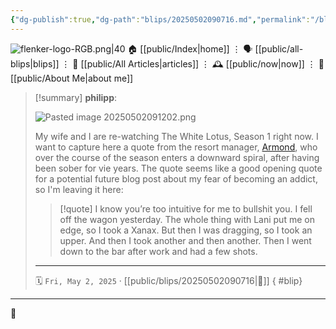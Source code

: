 ```yaml
---
{"dg-publish":true,"dg-path":"blips/20250502090716.md","permalink":"/blips/20250502090716/","title":"philipp @ Friday, May 2nd 2025","created":"2025-05-02T09:07:14","updated":"2025-05-02T09:15:43"}
---
```



<div class="transclusion internal-embed is-loaded"><div class="markdown-embed">




![flenker-logo-RGB.png|40](/img/user/attachments/flenker-logo-RGB.png)
🏠 [[public/Index\|home]]  ⋮ 🗣️ [[public/all-blips\|blips]] ⋮  📝 [[public/All Articles\|articles]]  ⋮ 🕰️ [[public/now\|now]] ⋮ 🪪 [[public/About Me\|about me]]


</div></div>


> [!summary] **philipp**:
>
> ![Pasted image 20250502091202.png](/img/user/attachments/Pasted%20image%2020250502091202.png)
>
> My wife and I are re-watching The White Lotus, Season 1 right now. I want to capture here a quote from the resort manager, [Armond](https://www.hbo.com/the-white-lotus/cast-and-crew/armond), who over the course of the season enters a downward spiral, after having been sober for vie years. The quote seems like a good opening quote for a potential future blog post about my fear of becoming an addict, so I'm leaving it here:
> > [!quote]
> > I know you’re too intuitive for me to bullshit you. I fell off the wagon yesterday. The whole thing with Lani put me on edge, so I took a Xanax. But then I was dragging, so I took an upper. And then I took another and then another. Then I went down to the bar after work and had a few shots.
> - - -
>
> 🗓️ <code>Fri, May 2, 2025</code>   · [[public/blips/20250502090716\|🔗]]
{ #blip}


- - -

 👾
